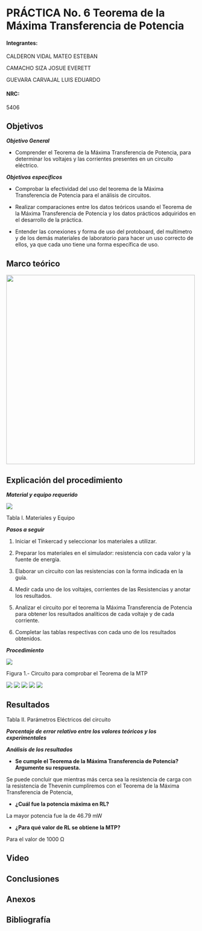 
# PRÁCTICA No. 6 Teorema de la Máxima Transferencia de Potencia

#### Integrantes:

CALDERON VIDAL MATEO ESTEBAN

CAMACHO SIZA JOSUE EVERETT

GUEVARA CARVAJAL LUIS EDUARDO

#### NRC:

5406

## Objetivos

***Objetivo General***

- Comprender  el Teorema de la Máxima Transferencia de Potencia, para determinar los voltajes y las corrientes presentes en un circuito eléctrico.

***Objetivos específicos***

- Comprobar la efectividad del uso del teorema de la Máxima Transferencia de Potencia para el análisis de circuitos.

- Realizar comparaciones entre los datos teóricos usando el Teorema de la Máxima Transferencia de Potencia y los datos prácticos adquiridos en el desarrollo de la práctica.

- Entender las conexiones y forma de uso del protoboard, del multímetro y de los   demás materiales de laboratorio para hacer un uso correcto de ellos, ya que cada uno tiene una forma específica de uso.

## Marco teórico

<img src="imagenes/resumen.png" width="500">

## Explicación del procedimiento

***Material y equipo requerido***

<img src="imagenes/tabla1.jpg">

Tabla I. Materiales y Equipo

***Pasos a seguir***

1. Iniciar el Tinkercad y seleccionar los materiales a utilizar.

2. Preparar los materiales en el simulador: resistencia con cada valor y la fuente de energía.

3. Elaborar un circuito con las resistencias con la forma indicada en la guía.

4. Medir cada uno de los voltajes, corrientes de las Resistencias y anotar los resultados.

5. Analizar el circuito por el teorema la Máxima Transferencia de Potencia para obtener los resultados analíticos de cada voltaje y de cada corriente.

6. Completar las tablas respectivas con cada uno de los resultados obtenidos.

***Procedimiento***

<img src="imagenes/circuito1.jpg">

Figura 1.- Circuito para comprobar el Teorema de la MTP

<img src="imagenes/ejer1.jpg">

<img src="imagenes/ejer2.jpg">

<img src="imagenes/ejer3.jpg">

<img src="imagenes/ejer4.jpg">

<img src="imagenes/ejer5.jpg">

## Resultados

Tabla II. Parámetros Eléctricos del circuito 

***Porcentaje de error relativo entre los valores teóricos y los experimentales***

***Análisis de los resultados***

- **Se cumple el Teorema de la Máxima Transferencia de Potencia? Argumente su respuesta.**

Se puede concluir que mientras más cerca sea la resistencia de carga con la resistencia de Thevenin cumpliremos con el Teorema de la Máxima Transferencia de Potencia,

- **¿Cuál fue la potencia máxima en RL?**

La mayor potencia fue la de 46.79 mW

- **¿Para qué valor de RL se obtiene la MTP?**

Para el valor de 1000 Ω

## Video

## Conclusiones

## Anexos

## Bibliografía

